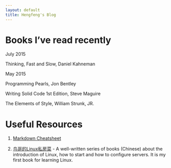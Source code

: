 ```yaml
---
layout: default
title: Hengfeng's Blog
---
```


Books I’ve read recently
==========

July 2015

Thinking, Fast and Slow, Daniel Kahneman

May 2015

Programming Pearls, Jon Bentley 

Writing Solid Code 1st Edition, Steve Maguire 

The Elements of Style,  William Strunk, JR.

Useful Resources
==========

01. [Markdown Cheatsheet](https://github.com/adam-p/markdown-here/wiki/Markdown-Cheatsheet)

02. [鸟哥的Linux私房菜](http://linux.vbird.org/) - A well-written series of books (Chinese) about the introduction of Linux, how to start and how to configure servers. It is my first book for learning Linux. 